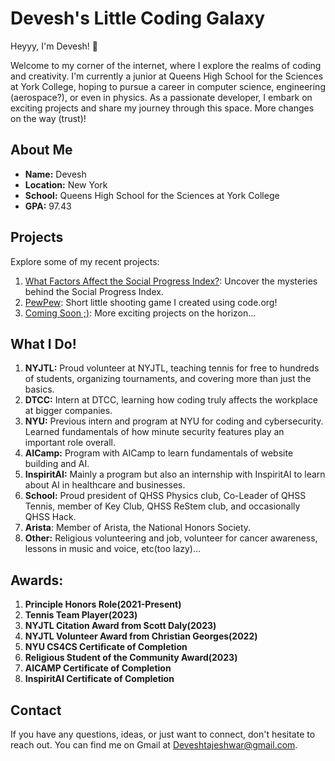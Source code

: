 # Devesh's Little Coding Galaxy

Heyyy, I'm Devesh! 👋

Welcome to my corner of the internet, where I explore the realms of coding and creativity. I'm currently a junior at Queens High School for the Sciences at York College, hoping to pursue a career in computer science, engineering (aerospace?), or even in physics. As a passionate developer, I embark on exciting projects and share my journey through this space. More changes on the way (trust)!

## About Me

- **Name:** Devesh
- **Location:** New York
- **School:** Queens High School for the Sciences at York College 
- **GPA:** 97.43

## Projects

Explore some of my recent projects:

1. [What Factors Affect the Social Progress Index?](http://tinyurl.com/SPIWORLD): Uncover the mysteries behind the Social Progress Index.
2. [PewPew](http://tinyurl.com/MagicRage): Short little shooting game I created using code.org!
3. [Coming Soon ;)](): More exciting projects on the horizon...

## What I Do!

1. **NYJTL:** Proud volunteer at NYJTL, teaching tennis for free to hundreds of students, organizing tournaments, and covering more than just the basics.
2. **DTCC:** Intern at DTCC, learning how coding truly affects the workplace at bigger companies.
3. **NYU:** Previous intern and program at NYU for coding and cybersecurity. Learned fundamentals of how minute security features play an important role overall.
4. **AICamp:** Program with AICamp to learn fundamentals of website building and AI.
5. **InspiritAI:** Mainly a program but also an internship with InspiritAI to learn about AI in healthcare and businesses.
6. **School:** Proud president of QHSS Physics club, Co-Leader of QHSS Tennis, member of Key Club, QHSS ReStem club, and occasionally QHSS Hack.
7. **Arista**: Member of Arista, the National Honors Society.
8. **Other:** Religious volunteering and job, volunteer for cancer awareness, lessons in music and voice, etc(too lazy)...

## Awards:
1. **Principle Honors Role(2021-Present)**
2. **Tennis Team Player(2023)**
3. **NYJTL Citation Award from Scott Daly(2023)**
4. **NYJTL Volunteer Award from Christian Georges(2022)**
5. **NYU CS4CS Certificate of Completion**
6. **Religious Student of the Community Award(2023)**
7. **AICAMP Certificate of Completion**
8. **InspiritAI Certificate of Completion**

## Contact

If you have any questions, ideas, or just want to connect, don't hesitate to reach out. You can find me on Gmail at [Deveshtajeshwar@gmail.com](mailto:deveshtajeshwar@gmail.com).

